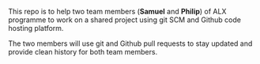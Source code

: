 This repo is to help two team members (**Samuel** and **Philip**) of ALX programme to work on a shared project using git SCM
and Github code hosting platform.

The two members will use git and Github pull requests to stay updated and provide clean history for both team members.
